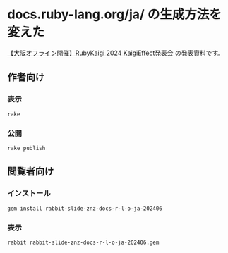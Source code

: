# docs.ruby-lang.org/ja/ の生成方法を変えた

[【大阪オフライン開催】RubyKaigi 2024 KaigiEffect発表会](https://kyobashirb.connpass.com/event/320687/) の発表資料です。

## 作者向け

### 表示

    rake

### 公開

    rake publish

## 閲覧者向け

### インストール

    gem install rabbit-slide-znz-docs-r-l-o-ja-202406

### 表示

    rabbit rabbit-slide-znz-docs-r-l-o-ja-202406.gem
